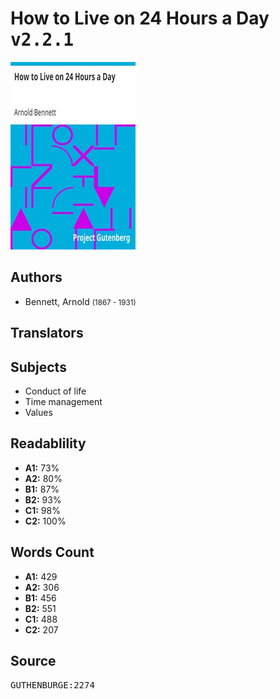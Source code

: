 # How to Live on 24 Hours a Day <kbd>v2.2.1</kbd>

![](./cover.medium.jpg "")

## Authors


 - Bennett, Arnold <small>(1867 - 1931)</small>

## Translators



## Subjects


 - Conduct of life
 - Time management
 - Values

## Readablility


 - **A1:** 73%
 - **A2:** 80%
 - **B1:** 87%
 - **B2:** 93%
 - **C1:** 98%
 - **C2:** 100%

## Words Count


 - **A1:** 429
 - **A2:** 306
 - **B1:** 456
 - **B2:** 551
 - **C1:** 488
 - **C2:** 207

## Source


<kbd>GUTHENBURGE:2274</kbd>
